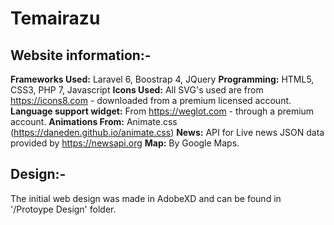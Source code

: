 # Temairazu

## Website information:-
 **Frameworks Used:** Laravel 6, Boostrap 4, JQuery
 **Programming:** HTML5, CSS3, PHP 7, Javascript
 **Icons Used:** All SVG's used are from https://icons8.com - downloaded from a premium licensed account.
 **Language support widget:** From https://weglot.com - through a premium account.
 **Animations From:** Animate.css (https://daneden.github.io/animate.css)
 **News:** API for Live news JSON data provided by https://newsapi.org
 **Map:** By Google Maps.
 
 ## Design:-
 The initial web design was made in AdobeXD and can be found in '/Protoype Design' folder.
